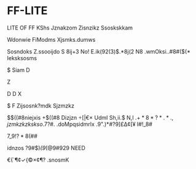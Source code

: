 # FF-LITE
LITE OF FF 
KShs 
 Jznakzom
Zisnzikz
Ssoskskkam

Wdonwie
FiModms
Xjsmks.dumws


Sosndoks
Z.ssooijdo
S
8ij+3
No!
E.ik(92(3)$.*8j(2
N8
.wmOksi..#8#($(*
Ieksksosms


$
Siam
D

Z


D
D
X

$
F
Zijsosnk?mdk
Sjzmzkz

$$((#8niejxis
+$((#8
Dizjzn 
÷[|€×
UdmI
Sh,ii.$
N,I
.$+*8*?*.*
.,jzmkzkzkskso.
7$?#.
.doMpqsidmrlx
.9".)*#?9]£∆¢[¥
I#!_8#

7_$9!
?*8$(##



idnzos
?9#$)*(9*(@9#929 NEED

€{`¶¢✓{©×¢¶?
.snosmK
